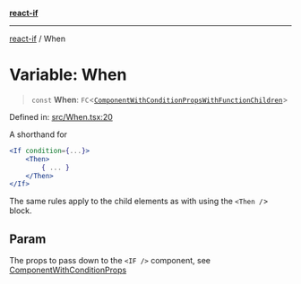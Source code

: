 [**react-if**](../README.md)

***

[react-if](../globals.md) / When

# Variable: When

> `const` **When**: `FC`\<[`ComponentWithConditionPropsWithFunctionChildren`](../type-aliases/ComponentWithConditionPropsWithFunctionChildren.md)\>

Defined in: [src/When.tsx:20](https://github.com/romac/react-if/blob/b159d77ea0ec0513ecc49810dbe73b4fe02663b8/src/When.tsx#L20)

A shorthand for

```jsx
<If condition={...}>
    <Then>
        { ... }
    </Then>
</If>
```

The same rules apply to the child elements as with using the `<Then /`> block.

## Param

The props to pass down to the `<IF />` component, see [ComponentWithConditionProps](../type-aliases/ComponentWithConditionProps.md)
